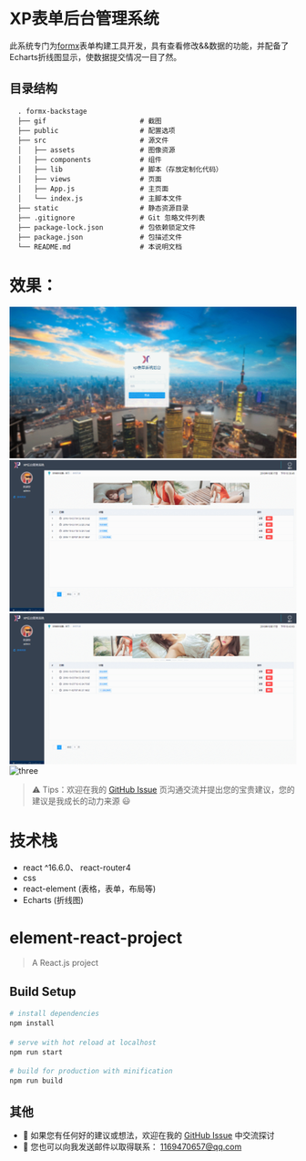 # XP表单后台管理系统 
此系统专门为[formx]()表单构建工具开发，具有查看修改&&数据的功能，并配备了Echarts折线图显示，使数据提交情况一目了然。

## 目录结构

```
  . formx-backstage
  ├── gif                       # 截图
  ├── public                    # 配置选项
  ├── src                       # 源文件
  │   ├── assets                # 图像资源
  │   ├── components            # 组件
  │   ├── lib                   # 脚本（存放定制化代码）
  │   ├── views                 # 页面
  │   ├── App.js                # 主页面
  │   └── index.js              # 主脚本文件
  ├── static                    # 静态资源目录
  ├── .gitignore                # Git 忽略文件列表
  ├── package-lock.json         # 包依赖锁定文件
  ├── package.json              # 包描述文件
  └── README.md                 # 本说明文档

```
# 效果：
![one](https://github.com/bboy-xp/formx-backstage/blob/master/gif/1.gif)
![two](https://github.com/bboy-xp/formx-backstage/blob/master/gif/2.gif)
![three](https://github.com/bboy-xp/formx-backstage/blob/master/gif/3.gif)
![three](https://github.com/bboy-xp/formx-backstage/blob/master/gif/4.gif)

> &#x26A0; Tips：欢迎在我的 [GitHub Issue](https://github.com/bboy-xp/formx-backstage/issues) 页沟通交流并提出您的宝贵建议，您的建议是我成长的动力来源 &#x1F603;

# 技术栈
- react ^16.6.0、 react-router4
- css
- react-element (表格，表单，布局等)
- Echarts (折线图)



# element-react-project

> A React.js project

## Build Setup

``` bash
# install dependencies
npm install

# serve with hot reload at localhost
npm run start

# build for production with minification
npm run build

```

## 其他

  + &#x1F4CD; 如果您有任何好的建议或想法，欢迎在我的 [GitHub Issue](https://github.com/bboy-xp/formx-backstage/issues) 中交流探讨
  + &#x1F4E7; 您也可以向我发送邮件以取得联系： 1169470657@qq.com
